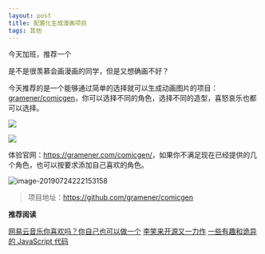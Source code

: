 ```yaml
---
layout: post
title: 配置化生成漫画项目
tags: 其他
---
```




今天加班，推荐一个

是不是很羡慕会画漫画的同学，但是又想确画不好？

今天推荐的是一个能够通过简单的选择就可以生成动画图片的项目：[gramener/comicgen](https://github.com/gramener/comicgen)，你可以选择不同的角色，选择不同的造型，喜怒哀乐也都可以选择。

![](<https://gramener.com/comicgen/docs/reorder.gif>)



![](<https://gramener.com/comicgen/docs/dee-and-dey-captions.png>)

体验官网：<https://gramener.com/comicgen/>，如果你不满足现在已经提供的几个角色，也可以按要求添加自己喜欢的角色。

![image-20190724222153158](https://7465-test-3c9b5e-1258459492.tcb.qcloud.la/GitHub%E7%B2%BE%E9%80%89/donghua01.png)

> 项目地址：<https://github.com/gramener/comicgen>



**推荐阅读**

[网易云音乐你喜欢吗？你自己也可以做一个](<https://mp.weixin.qq.com/s?__biz=MzA3MzE4ODY0Mg==&mid=2455984020&idx=1&sn=8759e5cc8ea46c0f5137110f42edfbe0&chksm=888523d9bff2aacfc7119c41bdf86d299417eba3c064bd3a2a06fe0ad6937fce9120edb1d13a&token=1443566641&lang=zh_CN#rd>)
[李笑来开源又一力作](<https://mp.weixin.qq.com/s?__biz=MzA3MzE4ODY0Mg==&mid=2455984016&idx=1&sn=c8b87925ec027afc901ef1ffc33736a8&chksm=888523ddbff2aacb8cff87e925a8f2925e835c9511fc5ac9b07ab9571400e137598b4180b8e0&token=1443566641&lang=zh_CN#rd>)
[一些有趣和诡异的 JavaScript 代码](<https://mp.weixin.qq.com/s?__biz=MzA3MzE4ODY0Mg==&mid=2455984012&idx=1&sn=0857c2c4a4385929cd4d982dfc8da107&chksm=888523c1bff2aad7d7d1733ec6b09e25a3689b80adaba7b1ffc467b832b73fbb49b864ed96d0&token=1443566641&lang=zh_CN#rd>)